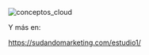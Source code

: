 
![conceptos_cloud](https://user-images.githubusercontent.com/13355927/30382882-a38a2f26-98a0-11e7-8d78-1241aaea32d6.png)

Y más en:

https://sudandomarketing.com/estudio1/

